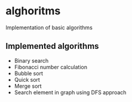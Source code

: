 # alghoritms
Implementation of basic algorithms

 ## Implemented algorithms
 - Binary search
 - Fibonacci number calculation
 - Bubble sort
 - Quick sort
 - Merge sort
 - Search element in graph using DFS approach